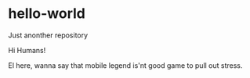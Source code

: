 # hello-world
Just anonther repository

Hi Humans!

El here, wanna say that mobile legend is'nt good game to pull out stress. 
